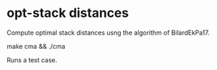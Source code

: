 # opt-stack distances

Compute optimal stack distances usng the algorithm of BilardEkPa17.

make cma && ./cma

Runs a test case.
